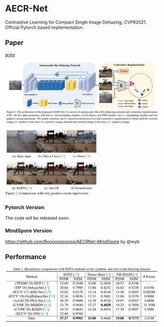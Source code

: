 # AECR-Net
Contrastive Learning for Compact Single Image Dehazing, CVPR2021. Official Pytorch based implementation. 

## Paper

[arxiv](https://arxiv.org/abs/2104.09367)

![](img/aecrnet.png)

<img src="img/example.png" style="zoom:38%;" />

### Pytorch Version

The code will be released soon.

### MindSpore Version

https://github.com/Booooooooooo/AECRNet-MindSpore by @wyb

## Performance

![](img/performance.png)

